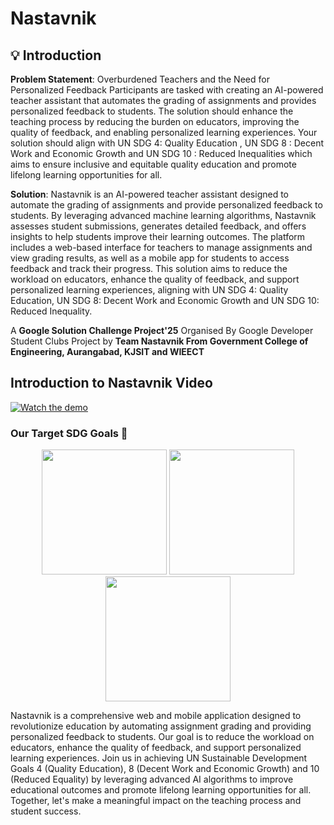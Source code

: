 # Nastavnik 

## 💡 Introduction 

**Problem Statement**: Overburdened Teachers and the Need for Personalized Feedback
Participants are tasked with creating an AI-powered teacher assistant that automates the grading of assignments and provides personalized feedback to students. The solution should enhance the teaching process by reducing the burden on educators, improving the quality of feedback, and enabling personalized learning experiences. Your solution should align with 
UN SDG 4: Quality Education ,
UN SDG 8 : Decent Work and Economic Growth and 
UN SDG 10 : Reduced Inequalities 
which aims to ensure inclusive and equitable quality education and promote lifelong learning opportunities for all.

**Solution**: Nastavnik is an AI-powered teacher assistant designed to automate the grading of assignments and provide personalized feedback to students. By leveraging advanced machine learning algorithms, Nastavnik assesses student submissions, generates detailed feedback, and offers insights to help students improve their learning outcomes. The platform includes a web-based interface for teachers to manage assignments and view grading results, as well as a mobile app for students to access feedback and track their progress. This solution aims to reduce the workload on educators, enhance the quality of feedback, and support personalized learning experiences, aligning with UN SDG 4: Quality Education, UN SDG 8: Decent Work and Economic Growth and UN SDG 10: Reduced Inequality.

A **Google Solution Challenge Project'25** Organised By Google Developer Student Clubs Project by **Team Nastavnik From Government College of Engineering, Aurangabad, KJSIT and WIEECT**

## Introduction to Nastavnik Video 
[![Watch the demo](https://img.youtube.com/vi/Btl6xCYysaM/maxresdefault.jpg)](https://youtu.be/Btl6xCYysaM)

### Our Target SDG Goals 🎯

<p align="center">
  <img src="https://www.un.org/sustainabledevelopment/wp-content/uploads/2019/08/E-Goal-04-1024x1024.png" width="200"/>
  <img src="https://www.un.org/sustainabledevelopment/wp-content/uploads/2019/08/E-Goal-08-1024x1024.png" width="200"/>
  <img src="https://www.un.org/sustainabledevelopment/wp-content/uploads/2019/08/E-Goal-10-1024x1024.png" width="200">
</p>

Nastavnik is a comprehensive web and mobile application designed to revolutionize education by automating assignment grading and providing personalized feedback to students. Our goal is to reduce the workload on educators, enhance the quality of feedback, and support personalized learning experiences. Join us in achieving UN Sustainable Development Goals 4 (Quality Education), 8 (Decent Work and Economic Growth) and 10 (Reduced Equality) by leveraging advanced AI algorithms to improve educational outcomes and promote lifelong learning opportunities for all. Together, let's make a meaningful impact on the teaching process and student success.

